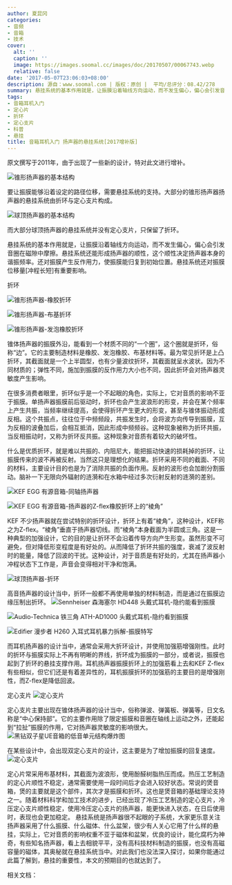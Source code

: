 ```yaml
---
author: 夏昆冈
categories:
- 音频
- 音箱
- 技术
cover:
  alt: ''
  caption: ''
  image: https://images.soomal.cc/images/doc/20170507/00067743.webp
  relative: false
date: '2017-05-07T23:06:03+08:00'
description: 源自：www.soomal.com | 版权：原创 |  平均/总评分：08.42/278
summary: 悬挂系统的基本作用就是，让振膜沿着轴线方向运动，而不发生偏心，偏心会引发音圈在磁隙中摩擦。原文撰写于2011年，由于出现了一些新的设计，特对此文进行增补。
tags:
- 音箱耳机入门
- 定心片
- 折环
- 定心支片
- 科普
- 悬挂
title: 音箱耳机入门 扬声器的悬挂系统[2017增补版]
---
```


原文撰写于2011年，由于出现了一些新的设计，特对此文进行增补。



![锥形扬声器的基本结构](https://images.soomal.cc/images/doc/20110402/00009976.webp)



要让振膜能够沿着设定的路径位移，需要悬挂系统的支持。大部分的锥形扬声器扬声器的悬挂系统由折环与定心支片构成。



![球顶扬声器的基本结构](https://images.soomal.cc/images/doc/20110402/00009974.webp)



而大部分球顶扬声器的悬挂系统并没有定心支片，只保留了折环。



悬挂系统的基本作用就是，让振膜沿着轴线方向运动，而不发生偏心，偏心会引发音圈在磁隙中摩擦。悬挂系统还能形成扬声器的顺性，这个顺性决定扬声器本身的谐振频率。还对振膜产生反作用力，使振膜能归复到初始位置。悬挂系统还对振膜位移量[冲程长短]有重要影响。



折环



![锥形扬声器-橡胶折环](https://images.soomal.cc/images/doc/20110403/00009994.webp)



![锥形扬声器-布基折环](https://images.soomal.cc/images/doc/20110509/00010670.webp)



![锥形扬声器-发泡橡胶折环](https://images.soomal.cc/images/doc/20110509/00010669.webp)



锥体扬声器的振膜外沿，能看到一个材质不同的“一个圈”，这个圈就是折环，俗称“边”。它的主要制造材料是橡胶、发泡橡胶、布基材料等。最为常见折环是上凸折环，其截面就是一个上半圆型，也有少量波纹折环，其截面就呈水波状。因为不同材质的；弹性不同，施加到振膜的反作用力大小也不同，因此折环会对扬声器灵敏度产生影响。



在很多消费者眼里，折环似乎是一个不起眼的角色，实际上，它对音质的影响不亚于振膜。单扬声器振膜前后驱动时，折环也会产生波浪形的形变，并会在某个频率上产生共振，当频率继续提高，会使得折环产生更大的形变，甚至与锥体振动形成反相。这个共振点，往往位于中频频段，共振发生时，会将波方向传导到振膜，互为反相的波叠加后，会相互抵消，因此形成中频频谷。这种现象被称为折环共振，当反相振动时，又称为折环反共振。这种现象对音质有着较大的破坏性。



什么是优质折环，就是难以共振的、内阻尼大，能把振动快速的损耗掉的折环，让振膜传来的波不再被反射。当然这只是理想化的结果。折环采用不同的截面、不同的材料，主要设计目的也是为了消除共振的负面作用。反射的波形也会加剧分割振动。脑补一下无限向外辐射的涟漪和在水箱中经过多次衍射反射的涟漪的差别。



![KEF EGG 有源音箱-同轴扬声器](https://images.soomal.cc/images/doc/20151009/00055306.webp)



![KEF EGG 有源音箱-扬声器的Z-flex橡胶折环上的“棱角”](https://images.soomal.cc/images/doc/20151009/00055313.webp)



KEF 不少扬声器就在尝试特别的折环设计，折环上有着“棱角”，这种设计，KEF称之为Z-flex。“棱角”垂直于扬声器切线。而“棱角”本身截面为半圆或三角。这是一种典型的加强设计，它的目的是让折环不会沿着传导方向产生形变。虽然形变不可避免，但对降低形变程度是有好处的。从而降低了折环共振的强度，衰减了波反射时的能量，降低了回波的干扰。这种设计，对于音质是有好处的，尤其在扬声器小冲程状态下工作是，声音会变得相对干净和饱满。

![球顶扬声器-折环](https://images.soomal.cc/images/doc/20110403/00009996.webp)




高音扬声器的设计当中，折环一般都不再使用单独的材料制造，而是通过在振膜边缘压制出折环。
![Sennheiser 森海塞尔 HD448 头戴式耳机-隐约能看到振膜](https://images.soomal.cc/images/doc/20101211/00008663.webp)




![Audio-Technica 铁三角 ATH-AD1000 头戴式耳机-隐约看到振膜](https://images.soomal.cc/images/doc/20101108/00008061.webp)




![Edifier 漫步者 H260 入耳式耳机暴力拆解-振膜特写](https://images.soomal.cc/images/doc/20100831/00006982.webp)




而耳机扬声器的设计当中，通常会采用大折环设计，并使用加强筋增强刚性。此时的折环与振膜实际上不再有明晰的界线，折环成为振膜的一部分，或者说，振膜也起到了折环的悬挂支撑作用。耳机扬声器振膜折环上的加强筋看上去和KEF Z-flex有些相似，但它们还是有着差异性的，耳机振膜折环的加强筋的主要目的是增强刚性，而Z-flex是降低回波。

定心支片
![定心支片](https://images.soomal.cc/images/doc/20110509/00010671.webp)




定心支片主要出现在锥体扬声器的设计当中，俗称弹波、弹簧板、弹簧等，日文名称是“中心保持部”。它的主要作用除了限定振膜和音圈在轴线上运动之外，还能起到“拉扯”振膜的作用，它对扬声器灵敏度的影响很大。
![黑钻双子星UE音箱的低音单元结构爆炸图](https://images.soomal.cc/images/doc/20110106/00009023.webp)




在某些设计中，会出现双定心支片的设计，这主要是为了增加振膜的回复速度。
![定心支片](https://images.soomal.cc/images/doc/20110402/00009979.webp)




定心片常采用布基材料，其截面为波浪形，使用酚醛树脂热压而成。热压工艺制造的定心片顺性不稳定，通常需要使用一段时间后才会进入较好状态。常说的煲音箱，煲的主要就是这个部件，其次才是振膜和折环。这也是煲音箱的基础理论支持之一。随着材料科学和加工技术的进步，已经出现了冷压工艺制造的定心支片，冷压定心支片顺性稳定，使用冷压定心支片的扬声器，能更快进入状态，在日后使用时，表现也会更加稳定。
悬挂系统是扬声器很不起眼的子系统，大家更乐意关注扬声器采用了什么振膜、什么磁体、什么盆架，很少有人关心它用了什么样的悬挂，实际上，它对音质的影响权重不亚于磁体和盆架，优良的设计，能化腐朽为神奇，有些知名扬声器，看上去相貌平平，没有高科技材料制造的振膜，也没有高磁容量的磁体，其奥秘就在悬挂系统当中。对此我们也没法深入探讨，如果你能通过此篇了解到，悬挂的重要性，本文的预期目的也就达到了。


相关文档：